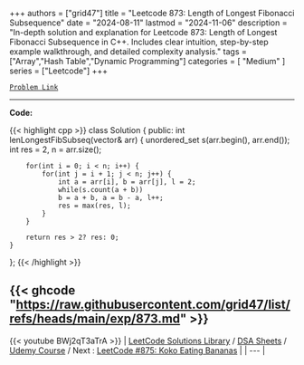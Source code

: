 
+++
authors = ["grid47"]
title = "Leetcode 873: Length of Longest Fibonacci Subsequence"
date = "2024-08-11"
lastmod = "2024-11-06"
description = "In-depth solution and explanation for Leetcode 873: Length of Longest Fibonacci Subsequence in C++. Includes clear intuition, step-by-step example walkthrough, and detailed complexity analysis."
tags = ["Array","Hash Table","Dynamic Programming"]
categories = [
    "Medium"
]
series = ["Leetcode"]
+++



[`Problem Link`](https://leetcode.com/problems/length-of-longest-fibonacci-subsequence/description/)

---
**Code:**

{{< highlight cpp >}}
class Solution {
public:
    int lenLongestFibSubseq(vector<int>& arr) {
        unordered_set<int> s(arr.begin(), arr.end());
        int res = 2, n = arr.size();

        for(int i = 0; i < n; i++) {
            for(int j = i + 1; j < n; j++) {
                int a = arr[i], b = arr[j], l = 2;
                while(s.count(a + b))
                b = a + b, a = b - a, l++;
                res = max(res, l);
            }            
        }

        return res > 2? res: 0;
    }
};
{{< /highlight >}}

{{< ghcode "https://raw.githubusercontent.com/grid47/list/refs/heads/main/exp/873.md" >}}
---
{{< youtube BWj2qT3aTrA >}}
| [LeetCode Solutions Library](https://grid47.xyz/leetcode/) / [DSA Sheets](https://grid47.xyz/sheets/) / [Udemy Course](https://grid47.xyz/courses/) / Next : [LeetCode #875: Koko Eating Bananas](https://grid47.xyz/posts/leetcode-875-koko-eating-bananas-solution/) |
| --- |
